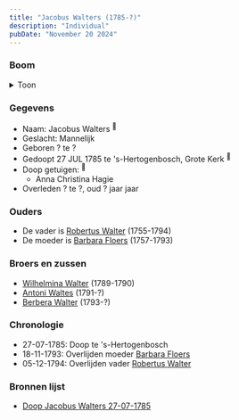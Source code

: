 ```yaml
---
title: "Jacobus Walters (1785-?)"
description: "Individual"
pubDate: "November 20 2024"
---
```


### Boom
<details><summary>Toon</summary>

![test](https://www.plantuml.com/plantuml/svg/ZP99RuCm48Nl_XMZzD1J92YGJIWBAKYDkaHH5_KKsU0c26D7jb648lvx3I7BgStDcdap_jwpfqfZgOkS8PMbV8Sbpe7WEDj8KV1aBfYGe2NcohGersYR9XJYLCQC7iyqt-aISfeJAjMnf3ILLEXoHz7LrfXXfU20020GCg7oVPl66QTA-NwEKpuUWuCgXEvXsLobq76Yin9cjIuKV65cDdS0AtYoBDkr0Ev29_AYmAmz_AIK9HNu8u99kIP2QqP7Ot3XPRO2k-zvCBaIgQnWR8rviewbK8e80sBK7Zo6SwCUkaPTdGW2B8dn014JnkG5m3C0KH0weVC7W0spPGFGlmN07i3hssTDu5mJ-ACzJPAKRsf9prZwDfA1sw14bcMvGxXZwMQhIygOs1kS2hKPTRkj0hNCbq8xQGfrg-UYqtKB70joJlpYkEV2-R7-Z_wX3ukFvnhqfkmdZM4qfJmn__4N)
</details>

### Gegevens
- Naam: Jacobus Walters <sup><a href="../s00279/" style="text-decoration:none" title="Doop Jacobus Walters 27-07-1785">:link:</a></sup>
- Geslacht: Mannelijk
- Geboren ? te ? 
- Gedoopt 27 JUL 1785 te 's-Hertogenbosch, Grote Kerk <sup><a href="../s00279/" style="text-decoration:none" title="Doop Jacobus Walters 27-07-1785">:link:</a></sup>
- Doop getuigen: <sup><a href="../s00279/" style="text-decoration:none" title="Doop Jacobus Walters 27-07-1785">:link:</a></sup>
  - Anna Christina Hagie
- Overleden ? te ?, oud ? jaar jaar 

### Ouders
- De vader is [Robertus Walter](../i00140/) (1755-1794)
- De moeder is [Barbara Floers](../i00145/) (1757-1793)

### Broers en zussen
- [Wilhelmina Walter](../i00165/) (1789-1790)
- [Antoni Waltes](../i00166/) (1791-?)
- [Berbera Walter](../i00167/) (1793-?)

### Chronologie
- 27-07-1785: Doop te 's-Hertogenbosch
- 18-11-1793: Overlijden moeder [Barbara Floers](../i00145/)
- 05-12-1794: Overlijden vader [Robertus Walter](../i00140/)

### Bronnen lijst
- [Doop Jacobus Walters 27-07-1785](../s00279/)